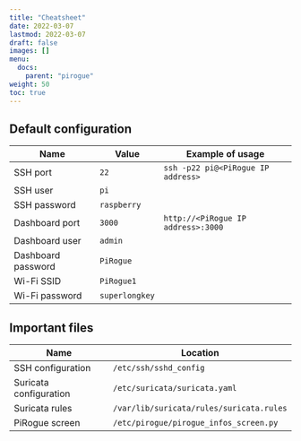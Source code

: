 ```yaml
---
title: "Cheatsheet"
date: 2022-03-07
lastmod: 2022-03-07
draft: false
images: []
menu:
  docs:
    parent: "pirogue"
weight: 50
toc: true
---
```


## Default configuration
| Name               | Value          |   Example of usage                   |
|--------------------|----------------|--------------------------------------|
| SSH port           | `22`           |   `ssh -p22 pi@<PiRogue IP address>` |
| SSH user           | `pi`           |                                      |
| SSH password       | `raspberry`    |                                      |
| Dashboard port     | `3000`         | `http://<PiRogue IP address>:3000`   |
| Dashboard user     | `admin`        |                                      |
| Dashboard password | `PiRogue`      |                                      |
| Wi-Fi SSID         | `PiRogue1`     |                                      |
| Wi-Fi password     | `superlongkey` |                                      |

## Important files
| Name                   | Location                                 |
|------------------------|------------------------------------------|
| SSH configuration      | `/etc/ssh/sshd_config`                   |
| Suricata configuration | `/etc/suricata/suricata.yaml`            |
| Suricata rules         | `/var/lib/suricata/rules/suricata.rules` |
| PiRogue screen         | `/etc/pirogue/pirogue_infos_screen.py`   |
